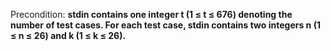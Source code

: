 Precondition: **stdin contains one integer t (1 ≤ t ≤ 676) denoting the number of test cases. For each test case, stdin contains two integers n (1 ≤ n ≤ 26) and k (1 ≤ k ≤ 26).**